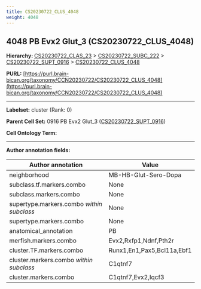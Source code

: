 ```yaml
---
title: CS20230722_CLUS_4048
weight: 4048
---
```

## 4048 PB Evx2 Glut_3 (CS20230722_CLUS_4048)
<b>Hierarchy: </b>
[CS20230722_CLAS_23](../CS20230722_CLAS_23) >
[CS20230722_SUBC_222](../CS20230722_SUBC_222) >
[CS20230722_SUPT_0916](../CS20230722_SUPT_0916) >
[CS20230722_CLUS_4048](../CS20230722_CLUS_4048)

**PURL:** [https://purl.brain-bican.org/taxonomy/CCN20230722/CS20230722_CLUS_4048](https://purl.brain-bican.org/taxonomy/CCN20230722/CS20230722_CLUS_4048)

---


**Labelset:** cluster (Rank: 0)

**Parent Cell Set:** 0916 PB Evx2 Glut_3 ([CS20230722_SUPT_0916](../CS20230722_SUPT_0916))



**Cell Ontology Term:** 

[MARKER GENES.]: #


---

[TRANSFERRED ANNOTATIONS.]: #


[AUTHOR ANNOTATION FIELDS.]: #


**Author annotation fields:**

| Author annotation | Value |
|-------------------|-------|
|neighborhood|MB-HB-Glut-Sero-Dopa|
|subclass.tf.markers.combo|None|
|subclass.markers.combo|None|
|supertype.markers.combo _within subclass_|None|
|supertype.markers.combo|None|
|anatomical_annotation|PB|
|merfish.markers.combo|Evx2,Rxfp1,Ndnf,Pth2r|
|cluster.TF.markers.combo|Runx1,En1,Pax5,Bcl11a,Ebf1|
|cluster.markers.combo _within subclass_|C1qtnf7|
|cluster.markers.combo|C1qtnf7,Evx2,Iqcf3|
